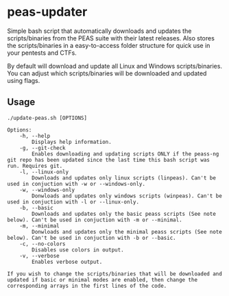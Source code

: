 # peas-updater

Simple bash script that automatically downloads and updates the scripts/binaries from the PEAS suite with their latest releases. Also stores the scripts/binaries in a easy-to-access folder structure for quick use in your pentests and CTFs.

By default will download and update all Linux and Windows scripts/binaries. You can adjust which scripts/binaries will be downloaded and updated using flags.

## Usage 
```
./update-peas.sh [OPTIONS]

Options:	
	-h, --help
		Displays help information.
	-g, --git-check
		Enables downloading and updating scripts ONLY if the peass-ng git repo has been updated since the last time this bash script was run. Requires git. 
	-l, --linux-only
		Downloads and updates only linux scripts (linpeas). Can't be used in conjuction with -w or --windows-only.
	-w, --windows-only
		Donwloads and updates only windows scripts (winpeas). Can't be used in conjuction with -l or --linux-only.
	-b, --basic
		Downloads and updates only the basic peass scripts (See note below). Can't be used in conjuction with -m or --minimal.
	-m, --minimal
		Donwloads and updates only the minimal peass scripts (See note below). Can't be used in conjuction with -b or --basic.
	-c, --no-colors
		Disables use colors in output.
	-v, --verbose
		Enables verbose output.

If you wish to change the scripts/binaries that will be downloaded and updated if basic or minimal modes are enabled, then change the corresponding arrays in the first lines of the code.
```
